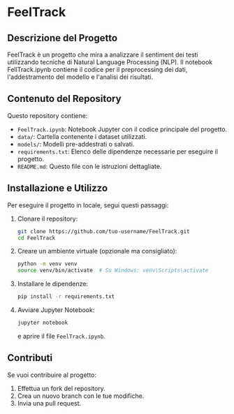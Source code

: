 # FeelTrack

## Descrizione del Progetto
FeelTrack è un progetto che mira a analizzare il sentiment dei testi utilizzando tecniche di Natural Language Processing (NLP). Il notebook FellTrack.ipynb contiene il codice per il preprocessing dei dati, l'addestramento del modello e l'analisi dei risultati.


## Contenuto del Repository
Questo repository contiene:
- `FeelTrack.ipynb`: Notebook Jupyter con il codice principale del progetto.
- `data/`: Cartella contenente i dataset utilizzati.
- `models/`: Modelli pre-addestrati o salvati.
- `requirements.txt`: Elenco delle dipendenze necessarie per eseguire il progetto.
- `README.md`: Questo file con le istruzioni dettagliate.

## Installazione e Utilizzo
Per eseguire il progetto in locale, segui questi passaggi:

1. Clonare il repository:
   ```bash
   git clone https://github.com/tuo-username/FeelTrack.git
   cd FeelTrack
   ```
2. Creare un ambiente virtuale (opzionale ma consigliato):
   ```bash
   python -m venv venv
   source venv/bin/activate  # Su Windows: venv\Scripts\activate
   ```
3. Installare le dipendenze:
   ```bash
   pip install -r requirements.txt
   ```
4. Avviare Jupyter Notebook:
   ```bash
   jupyter notebook
   ```
   e aprire il file `FeelTrack.ipynb`.

## Contributi
Se vuoi contribuire al progetto:
1. Effettua un fork del repository.
2. Crea un nuovo branch con le tue modifiche.
3. Invia una pull request.


